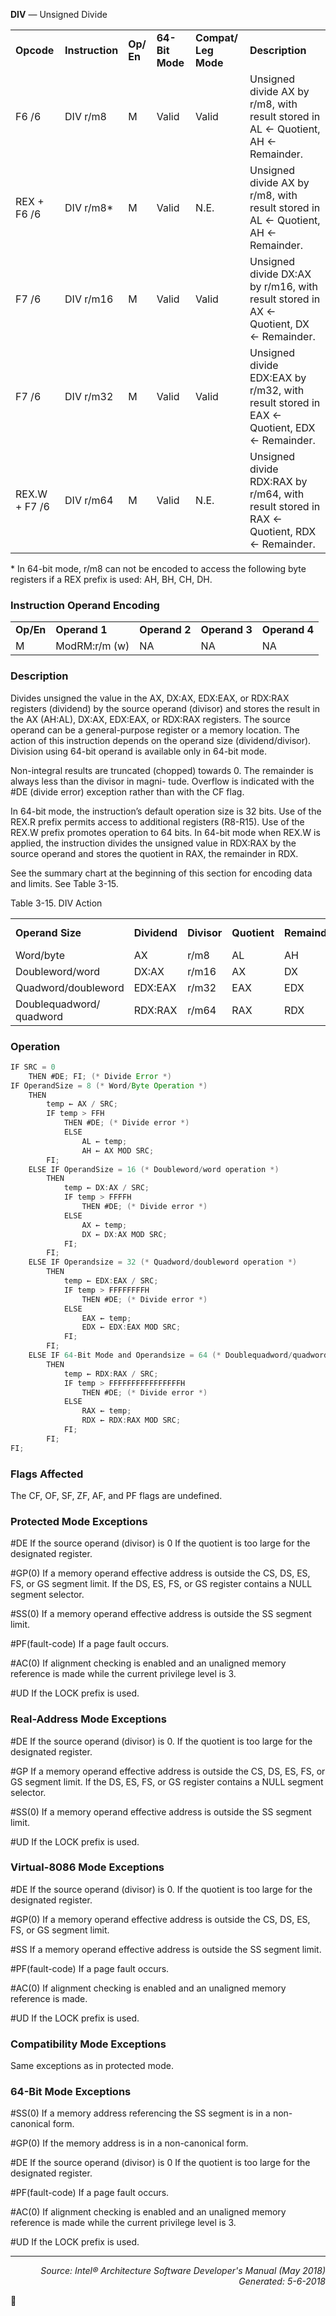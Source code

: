 <b>DIV</b> — Unsigned Divide
<table>
	<tr>
		<td><b>Opcode</b></td>
		<td><b>Instruction</b></td>
		<td><b>Op/ En</b></td>
		<td><b>64-Bit Mode</b></td>
		<td><b>Compat/ Leg Mode</b></td>
		<td><b>Description</b></td>
	</tr>
	<tr>
		<td>F6 /6</td>
		<td>DIV r/m8</td>
		<td>M</td>
		<td>Valid</td>
		<td>Valid</td>
		<td>Unsigned divide AX by r/m8, with result stored in AL ← Quotient, AH ← Remainder.</td>
	</tr>
	<tr>
		<td>REX + F6 /6</td>
		<td>DIV r/m8*</td>
		<td>M</td>
		<td>Valid</td>
		<td>N.E.</td>
		<td>Unsigned divide AX by r/m8, with result stored in AL ← Quotient, AH ← Remainder.</td>
	</tr>
	<tr>
		<td>F7 /6</td>
		<td>DIV r/m16</td>
		<td>M</td>
		<td>Valid</td>
		<td>Valid</td>
		<td>Unsigned divide DX:AX by r/m16, with result stored in AX ← Quotient, DX ← Remainder.</td>
	</tr>
	<tr>
		<td>F7 /6</td>
		<td>DIV r/m32</td>
		<td>M</td>
		<td>Valid</td>
		<td>Valid</td>
		<td>Unsigned divide EDX:EAX by r/m32, with result stored in EAX ← Quotient, EDX ← Remainder.</td>
	</tr>
	<tr>
		<td>REX.W + F7 /6</td>
		<td>DIV r/m64</td>
		<td>M</td>
		<td>Valid</td>
		<td>N.E.</td>
		<td>Unsigned divide RDX:RAX by r/m64, with result stored in RAX ← Quotient, RDX ← Remainder.</td>
	</tr>
</table>

\* In 64-bit mode, r/m8 can not be encoded to access the following byte registers if a REX prefix is used: AH, BH, CH, DH.

### Instruction Operand Encoding
<table>
	<tr>
		<td><b>Op/En</b></td>
		<td><b>Operand 1</b></td>
		<td><b>Operand 2</b></td>
		<td><b>Operand 3</b></td>
		<td><b>Operand 4</b></td>
	</tr>
	<tr>
		<td>M</td>
		<td>ModRM:r/m (w)</td>
		<td>NA</td>
		<td>NA</td>
		<td>NA</td>
	</tr>
</table>


### Description
Divides unsigned the value in the AX, DX:AX, EDX:EAX, or RDX:RAX registers (dividend) by the source operand
(divisor) and stores the result in the AX (AH:AL), DX:AX, EDX:EAX, or RDX:RAX registers. The source operand can
be a general-purpose register or a memory location. The action of this instruction depends on the operand size
(dividend/divisor). Division using 64-bit operand is available only in 64-bit mode.

Non-integral results are truncated (chopped) towards 0. The remainder is always less than the divisor in magni-
tude. Overflow is indicated with the \#DE (divide error) exception rather than with the CF flag.

In 64-bit mode, the instruction’s default operation size is 32 bits. Use of the REX.R prefix permits access to additional
 registers (R8-R15). Use of the REX.W prefix promotes operation to 64 bits. In 64-bit mode when REX.W is
applied, the instruction divides the unsigned value in RDX:RAX by the source operand and stores the quotient in
RAX, the remainder in RDX.

See the summary chart at the beginning of this section for encoding data and limits. See Table 3-15.

Table 3-15.  DIV Action
<table>
	<tr>
		<td><b>Operand Size</b></td>
		<td><b>Dividend</b></td>
		<td><b>Divisor</b></td>
		<td><b>Quotient</b></td>
		<td><b>Remainder</b></td>
		<td><b>Maximum Quotient</b></td>
	</tr>
	<tr>
		<td>Word/byte</td>
		<td>AX</td>
		<td>r/m8</td>
		<td>AL</td>
		<td>AH</td>
		<td>255</td>
	</tr>
	<tr>
		<td>Doubleword/word</td>
		<td>DX:AX</td>
		<td>r/m16</td>
		<td>AX</td>
		<td>DX</td>
		<td>65,535</td>
	</tr>
	<tr>
		<td>Quadword/doubleword</td>
		<td>EDX:EAX</td>
		<td>r/m32</td>
		<td>EAX</td>
		<td>EDX</td>
		<td>232 − 1</td>
	</tr>
	<tr>
		<td>Doublequadword/ quadword</td>
		<td>RDX:RAX</td>
		<td>r/m64</td>
		<td>RAX</td>
		<td>RDX</td>
		<td>264 − 1</td>
	</tr>
</table>


### Operation

```java
IF SRC = 0
    THEN #DE; FI; (* Divide Error *) 
IF OperandSize = 8 (* Word/Byte Operation *)
    THEN
        temp ← AX / SRC;
        IF temp > FFH
            THEN #DE; (* Divide error *) 
            ELSE
                AL ← temp;
                AH ← AX MOD SRC;
        FI;
    ELSE IF OperandSize = 16 (* Doubleword/word operation *)
        THEN
            temp ← DX:AX / SRC;
            IF temp > FFFFH
                THEN #DE; (* Divide error *) 
            ELSE
                AX ← temp;
                DX ← DX:AX MOD SRC;
            FI;
        FI;
    ELSE IF Operandsize = 32 (* Quadword/doubleword operation *)
        THEN
            temp ← EDX:EAX / SRC;
            IF temp > FFFFFFFFH
                THEN #DE; (* Divide error *) 
            ELSE
                EAX ← temp;
                EDX ← EDX:EAX MOD SRC;
            FI;
        FI;
    ELSE IF 64-Bit Mode and Operandsize = 64 (* Doublequadword/quadword operation *)
        THEN
            temp ← RDX:RAX / SRC;
            IF temp > FFFFFFFFFFFFFFFFH
                THEN #DE; (* Divide error *) 
            ELSE
                RAX ← temp;
                RDX ← RDX:RAX MOD SRC;
            FI;
        FI;
FI;
```
### Flags Affected
The CF, OF, SF, ZF, AF, and PF flags are undefined.

### Protected Mode Exceptions
<p>#DE
If the source operand (divisor) is 0
If the quotient is too large for the designated register.
<p>#GP(0)
If a memory operand effective address is outside the CS, DS, ES, FS, or GS segment limit.
If the DS, ES, FS, or GS register contains a NULL segment selector.
<p>#SS(0)
If a memory operand effective address is outside the SS segment limit.
<p>#PF(fault-code)
If a page fault occurs.
<p>#AC(0)
If alignment checking is enabled and an unaligned memory reference is made while the
current privilege level is 3.
<p>#UD
If the LOCK prefix is used.

### Real-Address Mode Exceptions

<p>#DE
If the source operand (divisor) is 0.
If the quotient is too large for the designated register.
<p>#GP
If a memory operand effective address is outside the CS, DS, ES, FS, or GS segment limit.
If the DS, ES, FS, or GS register contains a NULL segment selector.
<p>#SS(0)
If a memory operand effective address is outside the SS segment limit.
<p>#UD
If the LOCK prefix is used.

### Virtual-8086 Mode Exceptions

<p>#DE
If the source operand (divisor) is 0.
If the quotient is too large for the designated register.
<p>#GP(0)
If a memory operand effective address is outside the CS, DS, ES, FS, or GS segment limit.
<p>#SS
If a memory operand effective address is outside the SS segment limit.
<p>#PF(fault-code)
If a page fault occurs.
<p>#AC(0)
If alignment checking is enabled and an unaligned memory reference is made.
<p>#UD
If the LOCK prefix is used.

### Compatibility Mode Exceptions

Same exceptions as in protected mode.

### 64-Bit Mode Exceptions

<p>#SS(0)
If a memory address referencing the SS segment is in a non-canonical form.
<p>#GP(0)
If the memory address is in a non-canonical form.
<p>#DE
If the source operand (divisor) is 0
If the quotient is too large for the designated register.
<p>#PF(fault-code)
If a page fault occurs.
<p>#AC(0)
If alignment checking is enabled and an unaligned memory reference is made while the
current privilege level is 3.
<p>#UD
If the LOCK prefix is used.

 --- 
<p align="right"><i>Source: Intel® Architecture Software Developer's Manual (May 2018)<br>Generated: 5-6-2018</i></p>
